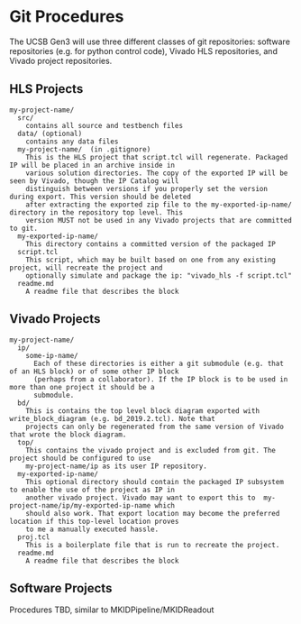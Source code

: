 # Git Procedures
The UCSB Gen3 will use three different classes of git repositories: software repositories (e.g. for python
control code), Vivado HLS repositories, and Vivado project repositories.

## HLS Projects
    my-project-name/
      src/
        contains all source and testbench files
      data/ (optional)
        contains any data files
      my-project-name/  (in .gitignore)
        This is the HLS project that script.tcl will regenerate. Packaged IP will be placed in an archive inside in
        various solution directories. The copy of the exported IP will be seen by Vivado, though the IP Catalog will
        distinguish between versions if you properly set the version during export. This version should be deleted
        after extracting the exported zip file to the my-exported-ip-name/ directory in the repository top level. This 
        version MUST not be used in any Vivado projects that are committed to git.
      my-exported-ip-name/
        This directory contains a committed version of the packaged IP
      script.tcl
        This script, which may be built based on one from any existing project, will recreate the project and
        optionally simulate and package the ip: "vivado_hls -f script.tcl" 
      readme.md
        A readme file that describes the block
## Vivado Projects
    my-project-name/
      ip/
        some-ip-name/
          Each of these directories is either a git submodule (e.g. that of an HLS block) or of some other IP block
          (perhaps from a collaborator). If the IP block is to be used in more than one project it should be a
          submodule.
      bd/
        This is contains the top level block diagram exported with write_block_diagram (e.g. bd_2019.2.tcl). Note that
        projects can only be regenerated from the same version of Vivado that wrote the block diagram.
      top/
        This contains the vivado project and is excluded from git. The project should be configured to use 
        my-project-name/ip as its user IP repository.
      my-exported-ip-name/
        This optional directory should contain the packaged IP subsystem to enable the use of the project as IP in
        another vivado project. Vivado may want to export this to  my-project-name/ip/my-exported-ip-name which
        should also work. That export location may become the preferred location if this top-level location proves
        to me a manually executed hassle.
      proj.tcl
        This is a boilerplate file that is run to recreate the project. 
      readme.md
        A readme file that describes the block
## Software Projects
Procedures TBD, similar to MKIDPipeline/MKIDReadout